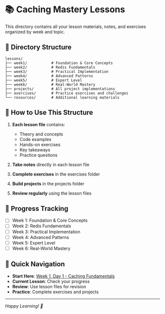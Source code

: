 # 📚 Caching Mastery Lessons

This directory contains all your lesson materials, notes, and exercises organized by week and topic.

## 📁 Directory Structure

```
lessons/
├── week1/           # Foundation & Core Concepts
├── week2/           # Redis Fundamentals  
├── week3/           # Practical Implementation
├── week4/           # Advanced Patterns
├── week5/           # Expert Level
├── week6/           # Real-World Mastery
├── projects/        # All project implementations
├── exercises/       # Practice exercises and challenges
└── resources/       # Additional learning materials
```

## 📝 How to Use This Structure

1. **Each lesson file** contains:
   - Theory and concepts
   - Code examples
   - Hands-on exercises
   - Key takeaways
   - Practice questions

2. **Take notes** directly in each lesson file
3. **Complete exercises** in the exercises folder
4. **Build projects** in the projects folder
5. **Review regularly** using the lesson files

## 🎯 Progress Tracking

- [ ] Week 1: Foundation & Core Concepts
- [ ] Week 2: Redis Fundamentals
- [ ] Week 3: Practical Implementation
- [ ] Week 4: Advanced Patterns
- [ ] Week 5: Expert Level
- [ ] Week 6: Real-World Mastery

## 📖 Quick Navigation

- **Start Here**: [Week 1, Day 1 - Caching Fundamentals](week1/day1-caching-fundamentals.md)
- **Current Lesson**: Check your progress
- **Review**: Use lesson files for revision
- **Practice**: Complete exercises and projects

---

*Happy Learning! 🚀*
